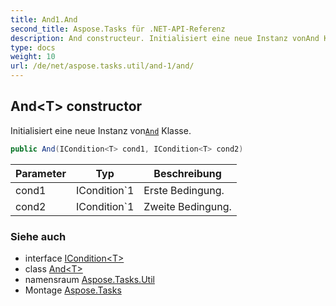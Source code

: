 ```yaml
---
title: And1.And
second_title: Aspose.Tasks für .NET-API-Referenz
description: And constructeur. Initialisiert eine neue Instanz vonAnd Klasse.
type: docs
weight: 10
url: /de/net/aspose.tasks.util/and-1/and/
---
```

## And&lt;T&gt; constructor

Initialisiert eine neue Instanz von[`And`](../) Klasse.

```csharp
public And(ICondition<T> cond1, ICondition<T> cond2)
```

| Parameter | Typ | Beschreibung |
| --- | --- | --- |
| cond1 | ICondition`1 | Erste Bedingung. |
| cond2 | ICondition`1 | Zweite Bedingung. |

### Siehe auch

* interface [ICondition&lt;T&gt;](../../icondition-1/)
* class [And&lt;T&gt;](../)
* namensraum [Aspose.Tasks.Util](../../and-1/)
* Montage [Aspose.Tasks](../../../)


